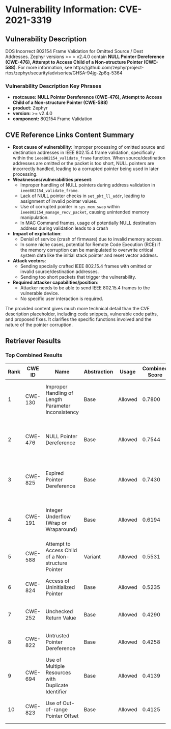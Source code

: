 # Vulnerability Information: CVE-2021-3319

## Vulnerability Description
DOS Incorrect 802154 Frame Validation for Omitted Source / Dest Addresses. Zephyr versions >= > v2.4.0 contain **NULL Pointer Dereference (CWE-476), Attempt to Access Child of a Non-structure Pointer (CWE-588)**. For more information, see https//github.com/zephyrproject-rtos/zephyr/security/advisories/GHSA-94jg-2p6q-5364

### Vulnerability Description Key Phrases
- **rootcause:** **NULL Pointer Dereference (CWE-476), Attempt to Access Child of a Non-structure Pointer (CWE-588)**
- **product:** Zephyr
- **version:** >= v2.4.0
- **component:** 802154 Frame Validation

## CVE Reference Links Content Summary
- **Root cause of vulnerability**: Improper processing of omitted source and destination addresses in IEEE 802.15.4 frame validation, specifically within the `ieee802154_validate_frame` function. When source/destination addresses are omitted or the packet is too short, NULL pointers are incorrectly handled, leading to a corrupted pointer being used in later processing.
- **Weaknesses/vulnerabilities present**:
    -  Improper handling of NULL pointers during address validation in `ieee802154_validate_frame`.
    -  Lack of NULL pointer checks in `set_pkt_ll_addr`, leading to assignment of invalid pointer values.
    -  Use of corrupted pointer in `sys_mem_swap` within `ieee802154_manage_recv_packet`, causing unintended memory manipulation.
    - In MAC Command frames, usage of potentially NULL destination address during validation leads to a crash
-  **Impact of exploitation**:
    -  Denial of service (crash of firmware) due to invalid memory access.
    -  In some niche cases, potential for Remote Code Execution (RCE) if the memory corruption can be manipulated to overwrite critical system data like the initial stack pointer and reset vector address.
-  **Attack vectors**:
    -  Sending specially crafted IEEE 802.15.4 frames with omitted or invalid source/destination addresses.
    -  Sending too short packets that trigger the vulnerability.
-  **Required attacker capabilities/position**:
    -  Attacker needs to be able to send IEEE 802.15.4 frames to the vulnerable device.
    - No specific user interaction is required.

The provided content gives much more technical detail than the CVE description placeholder, including code snippets, vulnerable code paths, and proposed fixes. It clarifies the specific functions involved and the nature of the pointer corruption.

## Retriever Results

### Top Combined Results

| Rank | CWE ID | Name | Abstraction | Usage | Combined Score | Retrievers | Individual Scores |
|------|--------|------|-------------|-------|---------------|------------|-------------------|
| 1 | CWE-130 | Improper Handling of Length Parameter Inconsistency | Base | Allowed | 0.7800 | dense, sparse, graph | dense: 0.563, sparse: 0.246, graph: 1.000 |
| 2 | CWE-476 | NULL Pointer Dereference | Base | Allowed | 0.7544 | dense, sparse, graph | dense: 0.582, sparse: 0.472, graph: 0.540 |
| 3 | CWE-825 | Expired Pointer Dereference | Base | Allowed | 0.7430 | dense, sparse, graph | dense: 0.543, sparse: 0.264, graph: 0.896 |
| 4 | CWE-191 | Integer Underflow (Wrap or Wraparound) | Base | Allowed | 0.6194 | dense, sparse, graph | dense: 0.549, sparse: 0.267, graph: 0.536 |
| 5 | CWE-588 | Attempt to Access Child of a Non-structure Pointer | Variant | Allowed | 0.5531 | dense, sparse | dense: 0.645, sparse: 0.483 |
| 6 | CWE-824 | Access of Uninitialized Pointer | Base | Allowed | 0.5235 | sparse, graph | sparse: 0.290, graph: 1.000 |
| 7 | CWE-252 | Unchecked Return Value | Base | Allowed | 0.4290 | sparse, graph | sparse: 0.257, graph: 0.789 |
| 8 | CWE-822 | Untrusted Pointer Dereference | Base | Allowed | 0.4258 | dense, sparse | dense: 0.562, sparse: 0.253 |
| 9 | CWE-694 | Use of Multiple Resources with Duplicate Identifier | Base | Allowed | 0.4139 | dense, sparse | dense: 0.529, sparse: 0.261 |
| 10 | CWE-823 | Use of Out-of-range Pointer Offset | Base | Allowed | 0.4125 | dense, sparse | dense: 0.552, sparse: 0.238 |

